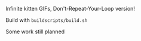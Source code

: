 Infinite kitten GIFs, Don't-Repeat-Your-Loop version!

Build with `buildscripts/build.sh`

Some work still planned
